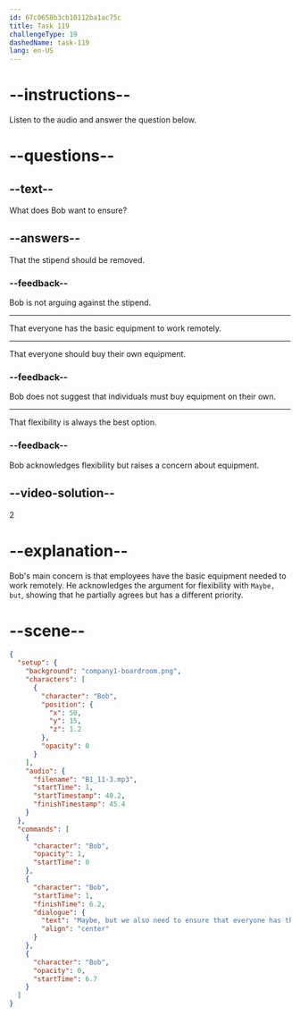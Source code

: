 ```yaml
---
id: 67c0658b3cb10112ba1ac75c
title: Task 119
challengeType: 19
dashedName: task-119
lang: en-US
---
```


<!-- (Audio) Bob: Maybe, but we also need to ensure everyone has the basic equipment to work remotely. -->

# --instructions--

Listen to the audio and answer the question below.

# --questions--

## --text--

What does Bob want to ensure?

## --answers--

That the stipend should be removed.

### --feedback--

Bob is not arguing against the stipend.

---

That everyone has the basic equipment to work remotely.

---

That everyone should buy their own equipment.

### --feedback--

Bob does not suggest that individuals must buy equipment on their own.

---

That flexibility is always the best option.

### --feedback--

Bob acknowledges flexibility but raises a concern about equipment.

## --video-solution--

2

# --explanation--

Bob's main concern is that employees have the basic equipment needed to work remotely. He acknowledges the argument for flexibility with `Maybe, but`, showing that he partially agrees but has a different priority.

# --scene--

```json
{
  "setup": {
    "background": "company1-boardroom.png",
    "characters": [
      {
        "character": "Bob",
        "position": {
          "x": 50,
          "y": 15,
          "z": 1.2
        },
        "opacity": 0
      }
    ],
    "audio": {
      "filename": "B1_11-3.mp3",
      "startTime": 1,
      "startTimestamp": 40.2,
      "finishTimestamp": 45.4
    }
  },
  "commands": [
    {
      "character": "Bob",
      "opacity": 1,
      "startTime": 0
    },
    {
      "character": "Bob",
      "startTime": 1,
      "finishTime": 6.2,
      "dialogue": {
        "text": "Maybe, but we also need to ensure that everyone has the basic equipment to work remotely.",
        "align": "center"
      }
    },
    {
      "character": "Bob",
      "opacity": 0,
      "startTime": 6.7
    }
  ]
}
```
